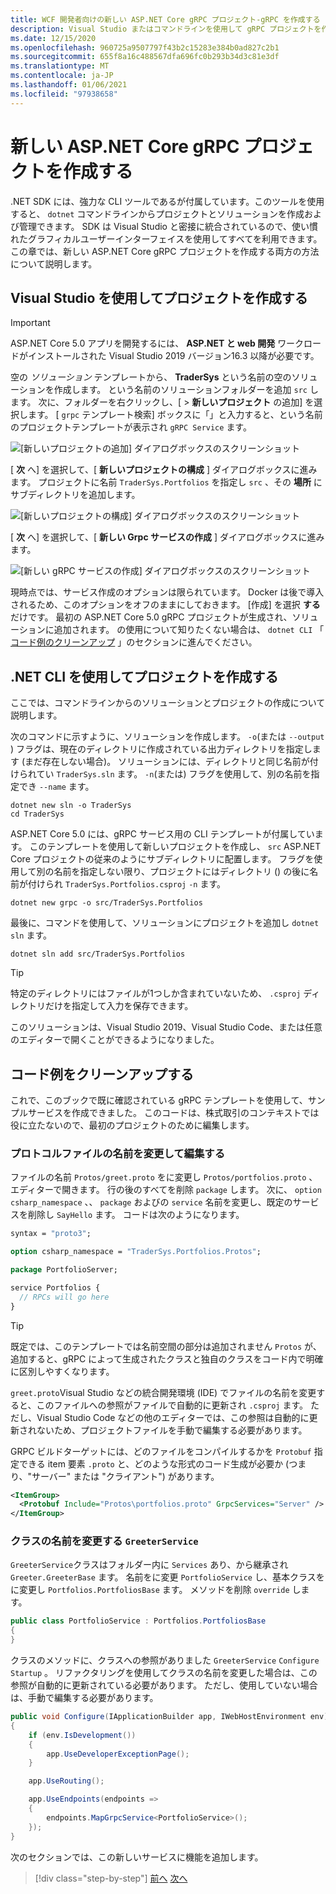 ```yaml
---
title: WCF 開発者向けの新しい ASP.NET Core gRPC プロジェクト-gRPC を作成する
description: Visual Studio またはコマンドラインを使用して gRPC プロジェクトを作成する方法について説明します。
ms.date: 12/15/2020
ms.openlocfilehash: 960725a9507797f43b2c15283e384b0ad827c2b1
ms.sourcegitcommit: 655f8a16c488567dfa696fc0b293b34d3c81e3df
ms.translationtype: MT
ms.contentlocale: ja-JP
ms.lasthandoff: 01/06/2021
ms.locfileid: "97938658"
---
```

# <a name="create-a-new-aspnet-core-grpc-project"></a>新しい ASP.NET Core gRPC プロジェクトを作成する

.NET SDK には、強力な CLI ツールであるが付属しています。このツールを使用すると、 `dotnet` コマンドラインからプロジェクトとソリューションを作成および管理できます。 SDK は Visual Studio と密接に統合されているので、使い慣れたグラフィカルユーザーインターフェイスを使用してすべてを利用できます。 この章では、新しい ASP.NET Core gRPC プロジェクトを作成する両方の方法について説明します。

## <a name="create-the-project-by-using-visual-studio"></a>Visual Studio を使用してプロジェクトを作成する

> [!IMPORTANT]
> ASP.NET Core 5.0 アプリを開発するには、 **ASP.NET と web 開発** ワークロードがインストールされた Visual Studio 2019 バージョン16.3 以降が必要です。

空の *ソリューション* テンプレートから、 **TraderSys** という名前の空のソリューションを作成します。 という名前のソリューションフォルダーを追加 `src` します。 次に、フォルダーを右クリックし、[   >  **新しいプロジェクト** の追加] を選択します。 [ `grpc` テンプレート検索] ボックスに「」と入力すると、という名前のプロジェクトテンプレートが表示され `gRPC Service` ます。

![[新しいプロジェクトの追加] ダイアログボックスのスクリーンショット](media/create-project/new-grpc-project.png)

[ **次** へ] を選択して、[ **新しいプロジェクトの構成** ] ダイアログボックスに進みます。 プロジェクトに名前 `TraderSys.Portfolios` を指定し `src` 、その **場所** にサブディレクトリを追加します。

![[新しいプロジェクトの構成] ダイアログボックスのスクリーンショット](media/create-project/configure-project.png)

[ **次** へ] を選択して、[ **新しい Grpc サービスの作成** ] ダイアログボックスに進みます。

![[新しい gRPC サービスの作成] ダイアログボックスのスクリーンショット](media/create-project/create-new-grpc-service-v2.png)

現時点では、サービス作成のオプションは限られています。 Docker は後で導入されるため、このオプションをオフのままにしておきます。 [作成] を選択 **する** だけです。 最初の ASP.NET Core 5.0 gRPC プロジェクトが生成され、ソリューションに追加されます。 の使用について知りたくない場合は、 `dotnet CLI` 「 [コード例のクリーンアップ](#clean-up-the-example-code) 」のセクションに進んでください。

## <a name="create-the-project-by-using-the-net-cli"></a>.NET CLI を使用してプロジェクトを作成する

ここでは、コマンドラインからのソリューションとプロジェクトの作成について説明します。

次のコマンドに示すように、ソリューションを作成します。 `-o`(または `--output` ) フラグは、現在のディレクトリに作成されている出力ディレクトリを指定します (まだ存在しない場合)。 ソリューションには、ディレクトリと同じ名前が付けられてい `TraderSys.sln` ます。 `-n`(または) フラグを使用して、別の名前を指定でき `--name` ます。

```dotnetcli
dotnet new sln -o TraderSys
cd TraderSys
```

ASP.NET Core 5.0 には、gRPC サービス用の CLI テンプレートが付属しています。 このテンプレートを使用して新しいプロジェクトを作成し、 `src` ASP.NET Core プロジェクトの従来のようにサブディレクトリに配置します。 フラグを使用して別の名前を指定しない限り、プロジェクトにはディレクトリ () の後に名前が付けられ `TraderSys.Portfolios.csproj` `-n` ます。

```dotnetcli
dotnet new grpc -o src/TraderSys.Portfolios
```

最後に、コマンドを使用して、ソリューションにプロジェクトを追加し `dotnet sln` ます。

```dotnetcli
dotnet sln add src/TraderSys.Portfolios
```

> [!TIP]
> 特定のディレクトリにはファイルが1つしか含まれていないため、 `.csproj` ディレクトリだけを指定して入力を保存できます。

このソリューションは、Visual Studio 2019、Visual Studio Code、または任意のエディターで開くことができるようになりました。

## <a name="clean-up-the-example-code"></a>コード例をクリーンアップする

これで、このブックで既に確認されている gRPC テンプレートを使用して、サンプルサービスを作成できました。 このコードは、株式取引のコンテキストでは役に立たないので、最初のプロジェクトのために編集します。

### <a name="rename-and-edit-the-proto-file"></a>プロトコルファイルの名前を変更して編集する

ファイルの名前 `Protos/greet.proto` をに変更し `Protos/portfolios.proto` 、エディターで開きます。 行の後のすべてを削除 `package` します。 次に、 `option csharp_namespace` 、、 `package` およびの `service` 名前を変更し、既定のサービスを削除し `SayHello` ます。 コードは次のようになります。

```protobuf
syntax = "proto3";

option csharp_namespace = "TraderSys.Portfolios.Protos";

package PortfolioServer;

service Portfolios {
  // RPCs will go here
}
```

> [!TIP]
> 既定では、このテンプレートでは名前空間の部分は追加されません `Protos` が、追加すると、gRPC によって生成されたクラスと独自のクラスをコード内で明確に区別しやすくなります。

`greet.proto`Visual Studio などの統合開発環境 (IDE) でファイルの名前を変更すると、このファイルへの参照がファイルで自動的に更新され `.csproj` ます。 ただし、Visual Studio Code などの他のエディターでは、この参照は自動的に更新されないため、プロジェクトファイルを手動で編集する必要があります。

GRPC ビルドターゲットには、どのファイルをコンパイルするかを `Protobuf` 指定できる item 要素 `.proto` と、どのような形式のコード生成が必要か (つまり、"サーバー" または "クライアント") があります。

```xml
<ItemGroup>
  <Protobuf Include="Protos\portfolios.proto" GrpcServices="Server" />
</ItemGroup>
```

### <a name="rename-the-greeterservice-class"></a>クラスの名前を変更する `GreeterService`

`GreeterService`クラスはフォルダー内に `Services` あり、から継承され `Greeter.GreeterBase` ます。 名前をに変更 `PortfolioService` し、基本クラスをに変更し `Portfolios.PortfoliosBase` ます。 メソッドを削除 `override` します。

```csharp
public class PortfolioService : Portfolios.PortfoliosBase
{
}
```

クラスのメソッドに、クラスへの参照がありました `GreeterService` `Configure` `Startup` 。 リファクタリングを使用してクラスの名前を変更した場合は、この参照が自動的に更新されている必要があります。 ただし、使用していない場合は、手動で編集する必要があります。

```csharp
public void Configure(IApplicationBuilder app, IWebHostEnvironment env)
{
    if (env.IsDevelopment())
    {
        app.UseDeveloperExceptionPage();
    }

    app.UseRouting();

    app.UseEndpoints(endpoints =>
    {
        endpoints.MapGrpcService<PortfolioService>();
    });
}
```

次のセクションでは、この新しいサービスに機能を追加します。

>[!div class="step-by-step"]
>[前へ](migrate-wcf-to-grpc.md)
>[次へ](migrate-request-reply.md)
